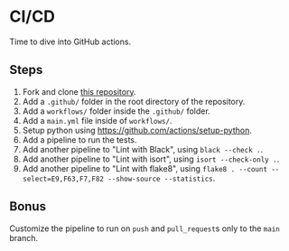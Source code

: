 # CI/CD

Time to dive into GitHub actions.

## Steps

1. Fork and clone [this repository](https://github.com/JoinCODED/TASK-Masterclass-M2-CI-CD).
2. Add a `.github/` folder in the root directory of the repository.
3. Add a `workflows/` folder inside the `.github/` folder.
4. Add a `main.yml` file inside of `workflows/`.
5. Setup python using https://github.com/actions/setup-python.
6. Add a pipeline to run the tests.
7. Add another pipeline to "Lint with Black", using `black --check .`.
8. Add another pipeline to "Lint with isort", using `isort --check-only .`.
9. Add another pipeline to "Lint with flake8", using `flake8 . --count --select=E9,F63,F7,F82 --show-source --statistics`.

## Bonus

Customize the pipeline to run on `push` and `pull_request`s only to the `main` branch.
